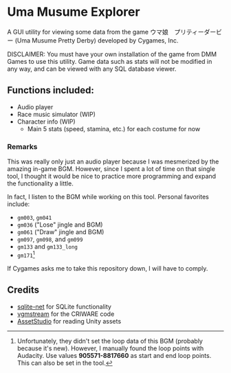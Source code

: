 ﻿# Uma Musume Explorer

A GUI utility for viewing some data from the game ウマ娘　プリティーダービー (Uma Musume Pretty Derby) developed by Cygames, Inc.

DISCLAIMER: You must have your own installation of the game from DMM Games to use this utility.
Game data such as stats will not be modified in any way, and can be viewed with any SQL database viewer.

## Functions included:

* Audio player
* Race music simulator (WIP)
* Character info (WIP)
    * Main 5 stats (speed, stamina, etc.) for each costume for now

### Remarks

This was really only just an audio player because I was mesmerized by the amazing in-game BGM.
However, since I spent a lot of time on that single tool, I thought it would be nice to
practice more programming and expand the functionality a little.

In fact, I listen to the BGM while working on this tool. Personal favorites include:
* `gm003`, `gm041`
* `gm036` ("Lose" jingle and BGM)
* `gm061` ("Draw" jingle and BGM)
* `gm097`, `gm098`, and `gm099`
* `gm133` and `gm133_long`
* `gm171`[^1]

If Cygames asks me to take this repository down, I will have to comply.

[^1]: Unfortunately, they didn't set the loop data of this BGM (probably because it's new).
However, I manually found the loop points with Audacity. Use values **905571-8817660** as start
and end loop points. This can also be set in the tool.

## Credits

* [sqlite-net](https://github.com/praeclarum/sqlite-net) for SQLite functionality
* [vgmstream](https://github.com/vgmstream/vgmstream) for the CRIWARE code
* [AssetStudio](https://github.com/Perfare/AssetStudio) for reading Unity assets